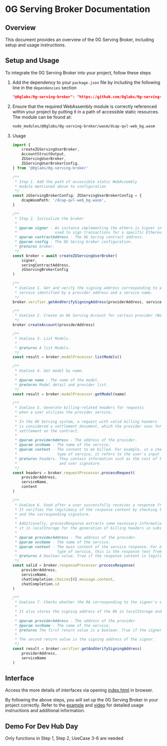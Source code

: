 # 0G Serving Broker Documentation

## Overview

This document provides an overview of the 0G Serving Broker, including setup and usage instructions.

## Setup and Usage

To integrate the 0G Serving Broker into your project, follow these steps

1. Add the dependency to your `package.json` file by including the following line in the `dependencies` section

    ```json
    "@0glabs/0g-serving-broker": "https://github.com/0glabs/0g-serving-user-broker.git"
    ```

2. Ensure that the required WebAssembly module is correctly referenced within your project by putting it in a path of accessible static resources. The module can be found at:

    ```bash
    node_modules/@0glabs/0g-serving-broker/wasm/dcap-qvl-web_bg.wasm
    ```

3. Usage

    ```typescript
    import {
        createZGServingUserBroker,
        AccountStructOutput,
        ZGServingUserBroker,
        ZGServingUserBrokerConfig,
    } from '@0glabs/0g-serving-broker'

    /**
     * Step 1. Add the path of accessible static WebAssembly
     * module mentioned above to configuration
     */
    const zGServingBrokerConfig: ZGServingUserBrokerConfig = {
        dcapWasmPath: '/dcap-qvl-web_bg.wasm',
    }

    /**
     * Step 2. Initialize the broker
     *
     * @param signer - An instance implementing the ethers.js Signer interface
     *                 used to sign transactions for a specific Ethereum account.
     * @param contractAddress - The 0G Sering contract address.
     * @param config - The 0G Sering broker configuration.
     * @returns broker.
     */
    const broker = await createZGServingUserBroker(
        signer,
        seringContractAddress,
        zGServingBrokerConfig
    )

    /**
     * UseCase 1. Get and verify the signing address corresponding to a
     * service identified by a provider address and a service name.
     */
    broker.verifier.getAndVerifySigningAddress(providerAddress, serviceName)

    /**
     * UseCase 2. Create an 0G Serving Account for certain provider (Not ready yet)
     */
    broker.createAccount(providerAddress)

    /**
     * UseCase 3. List Models.
     *
     * @returns A list Models.
     */
    const result = broker.modelProcessor.listModels()

    /**
     * UseCase 4. Get model by name.
     *
     * @param name - The name of the model.
     * @returns Model detail and provider list.
     */
    const result = broker.modelProcessor.getModel(name)

    /**
     * UseCase 5. Generate billing-related headers for requests
     * when a user utilizes the provider service.
     *
     * In the 0G Serving system, a request with valid billing headers
     * is considered a settlement document, which the provider uses for
     * settlement on the contract.
     *
     * @param providerAddress - The address of the provider.
     * @param svcName - The name of the service.
     * @param content - The content to be billed. For example, in a chatbot
     *                  type of service, it refers to the user's input text.
     * @returns headers. They contain information such as the cost of the request
     *                   and user signature.
     */
    const headers = broker.requestProcessor.processRequest(
        providerAddress,
        serviceName,
        content
    )

    /**
     * UseCase 6. Used after a user successfully receives a response from the provider service.
     * It verifies the legitimacy of the response content by checking the provider service's response
     * and the corresponding signature.
     *
     * Additionally, processResponse extracts some necessary information from the response and stores
     * it in localStorage for the generation of billing headers in subsequent requests.
     *
     * @param providerAddress - The address of the provider.
     * @param svcName - The name of the service.
     * @param content - The main content of the service response. For example, in a chatbot
     *                  type of service, this is the response text from the service.
     * @returns A boolean value. True if the response content is legitimate, false otherwise.
     */
    const valid = broker.responseProcessor.processResponse(
        providerAddress,
        serviceName,
        chatCompletion.choices[0].message.content,
        chatCompletion.id
    )

    /**
     * UseCase 7. Checks whether the RA corresponding to the signer's signing address is legitimate.
     *
     * It also stores the signing address of the RA in localStorage and returns it.
     *
     * @param providerAddress - The address of the provider.
     * @param svcName - The name of the service.
     * @returns The first return value is a boolean. True if the signer RA is legitimate, false otherwise.
     *
     * The second return value is the signing address of the signer.
     */
    const result = broker.verifier.getAndVerifySigningAddress(
        providerAddress,
        serviceName
    )
    ```

## Interface

Access the more details of interfaces via opening [index.html](./docs/index.html) in browser.

By following the above steps, you will set up the 0G Serving Broker in your project correctly. Refer to the [example](https://github.com/Ravenyjh/serving-demo) and [video](https://raven.neetorecord.com/watch/3a4f134d-2c52-4cb7-b4ce-e02a8cefc2f1) for detailed usage instructions and additional information.

## Demo For Dev Hub Day

Only functions in Step 1, Step 2, UseCase 3-6 are needed
